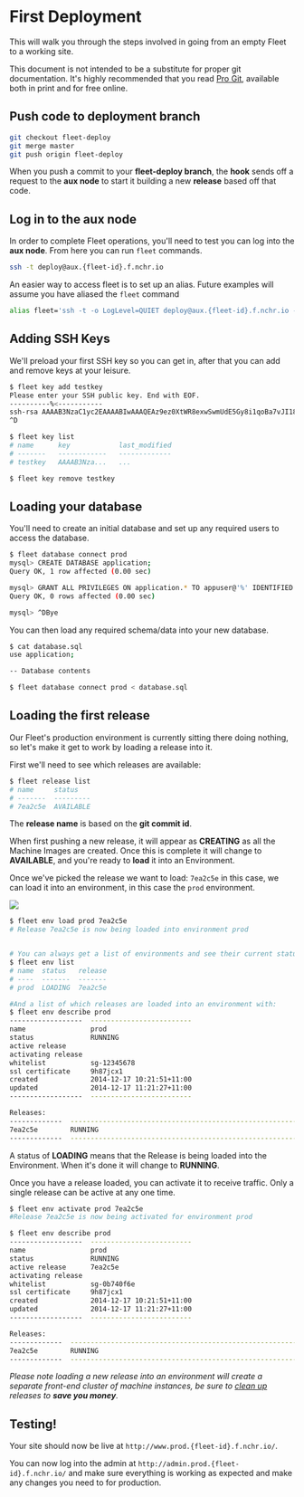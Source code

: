 # First Deployment

This will walk you through the steps involved in going from an empty Fleet
to a working site.

This document is not intended to be a substitute for proper git documentation. It's highly recommended that you read [Pro Git](http://git-scm.com/book), available both in print and for free online.

## Push code to deployment branch

```bash
git checkout fleet-deploy
git merge master
git push origin fleet-deploy
```

When you push a commit to your **fleet-deploy branch**, the **hook** sends off a request
to the **aux node** to start it building a new **release** based off that code.

## Log in to the aux node

In order to complete Fleet operations, you'll need to test you can log into the **aux node**.
From here you can run `fleet` commands.

```bash
ssh -t deploy@aux.{fleet-id}.f.nchr.io
```

An easier way to access fleet is to set up an alias.
Future examples will assume you have aliased the `fleet` command

```bash
alias fleet='ssh -t -o LogLevel=QUIET deploy@aux.{fleet-id}.f.nchr.io --'
```

## Adding SSH Keys

We'll preload your first SSH key so you can get in, after that you can add and remove keys at your leisure.

```bash
$ fleet key add testkey
Please enter your SSH public key. End with EOF.
----------%<-----------
ssh-rsa AAAAB3NzaC1yc2EAAAABIwAAAQEAz9ez0XtWR8exwSwmUdE5Gy8i1qoBa7vJI18hB+9FKpHvPK+7TUwxwtvdp2vBPfQcP2Pu4bL5EsWYwpCIQ2LlFeooqjeNIsoGxvqVmiNF+ax5uS83r3kzPVKhhoaT6PSj8zZY6JlzDUUA0TU9IrPDquV/u8YApixwP53z4hmcCI6QaVNF/1zrrxzDsJDSJxDXSSRIstE8YgsyNf8yrT3LNTjIp5zmHtnJzm24IuGqLGRRuONri5yPjB0393oSOs9yH1ex9YogeQBRlS7JTSb1Hqa0WIU8qrCt4HwMwSNHPUphTOB/nrpafmalA9XJcOYGPCMswSCPgGuJ7jT2HMREvw==
^D

$ fleet key list
# name      key            last_modified
# -------   ------------   -------------
# testkey   AAAAB3Nza...   ...

$ fleet key remove testkey
```

## Loading your database

You'll need to create an initial database and set up any required users to access the database.

```bash
$ fleet database connect prod
mysql> CREATE DATABASE application;
Query OK, 1 row affected (0.00 sec)

mysql> GRANT ALL PRIVILEGES ON application.* TO appuser@'%' IDENTIFIED BY '{password}';
Query OK, 0 rows affected (0.00 sec)

mysql> ^DBye
```

You can then load any required schema/data into your new database.

```bash
$ cat database.sql
use application;

-- Database contents

$ fleet database connect prod < database.sql

```

## Loading the first release

Our Fleet's production environment is currently sitting there doing nothing, so
let's make it get to work by loading a release into it.

First we'll need to see which releases are available:

```bash
$ fleet release list
# name     status
# -------  ---------
# 7ea2c5e  AVAILABLE
```

The **release name** is based on the **git commit id**.

When first pushing a new release, it will appear as **CREATING** as all the Machine Images are created. Once this is complete it will change to **AVAILABLE**, and you're ready to **load** it into an Environment.

Once we've picked the release we want to load: `7ea2c5e` in this case, we can
load it into an environment, in this case the `prod` environment.

![](/getting-started/fleet-load-release.png)

```bash
$ fleet env load prod 7ea2c5e
# Release 7ea2c5e is now being loaded into environment prod


# You can always get a list of environments and see their current status with:
$ fleet env list
# name  status   release
# ----  -------  -------
# prod  LOADING  7ea2c5e

#And a list of which releases are loaded into an environment with:
$ fleet env describe prod
------------------  -------------------------
name                prod
status              RUNNING
active release
activating release
whitelist           sg-12345678
ssl certificate     9h87jcx1
created             2014-12-17 10:21:51+11:00
updated             2014-12-17 11:21:27+11:00
------------------  -------------------------

Releases:
-------------  -----------------------------------------------------------------------
7ea2c5e        RUNNING
-------------  -----------------------------------------------------------------------

```

A status of **LOADING** means that the Release is being loaded into the Environment. When it's done it will change to **RUNNING**.

Once you have a release loaded, you can activate it to receive traffic. Only a single release can be active at any one time.
```bash
$ fleet env activate prod 7ea2c5e
#Release 7ea2c5e is now being activated for environment prod

$ fleet env describe prod
------------------  -------------------------
name                prod
status              RUNNING
active release      7ea2c5e
activating release
whitelist           sg-0b740f6e
ssl certificate     9h87jcx1
created             2014-12-17 10:21:51+11:00
updated             2014-12-17 11:21:27+11:00
------------------  -------------------------

Releases:
-------------  -----------------------------------------------------------------------
7ea2c5e        RUNNING
-------------  -----------------------------------------------------------------------

```
_Please note loading a new release into an environment will create a separate front-end cluster of machine instances, be sure to
[clean up](/getting-started/cleaning-up-releases/) releases to **save you money**._

## Testing!

Your site should now be live at ``http://www.prod.{fleet-id}.f.nchr.io/``.

You can now log into the admin at ``http://admin.prod.{fleet-id}.f.nchr.io/``
and make sure everything is working as expected and make any changes you need to
for production.
